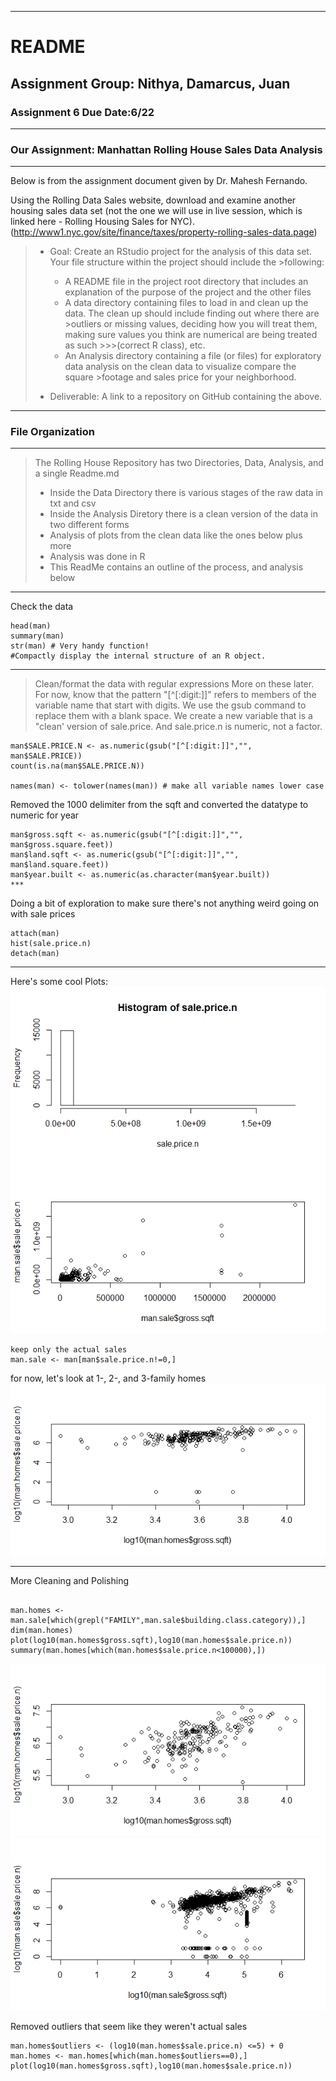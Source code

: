 ***
# README
## Assignment Group: Nithya, Damarcus, Juan
### Assignment 6 Due Date:6/22
--- 
### Our Assignment:  Manhattan Rolling House Sales Data Analysis
---

Below is from the assignment document given by Dr. Mahesh Fernando. 

Using the Rolling Data Sales website, download and examine another housing sales data set (not the one we will use in live session, which is linked here - Rolling Housing Sales for NYC).
(http://www1.nyc.gov/site/finance/taxes/property-rolling-sales-data.page)

> * Goal: Create an RStudio project for the analysis of this data set. Your file structure within the project should include the >following: 
>   * A README file in the project root directory that includes an explanation of the purpose of the project and the other files
>   * A data directory containing files to load in and clean up the data. The clean up should include finding out where there are >outliers or missing values, deciding how you will treat them, making sure values you think are numerical are being treated as such >>>(correct R class), etc.
>   * An Analysis directory containing a file (or files) for exploratory data analysis on the clean data to visualize compare the square >footage and sales price for your neighborhood.
>
> * Deliverable: A link to a repository on GitHub containing the above. 
***
### File Organization
---
> The Rolling House Repository has two Directories, Data, Analysis, and a single Readme.md
> * Inside the Data Directory there is various stages of the raw data in txt and csv
> * Inside the Analysis Diretory there is a clean version of the data in two different forms
> * Analysis of plots from the clean data like the ones below plus more
> * Analysis was done in R
> * This ReadMe contains an outline of the process, and analysis below
---

 Check the data
```{r echo = TRUE}
head(man)
summary(man)
str(man) # Very handy function!
#Compactly display the internal structure of an R object.
```
***
>Clean/format the data with regular expressions
>More on these later. For now, know that the
>pattern "[^[:digit:]]" refers to members of the variable name that
>start with digits. We use the gsub command to replace them with a blank space.
>We create a new variable that is a "clean' version of sale.price.
>And sale.price.n is numeric, not a factor.
```{r echo = FALSE}
man$SALE.PRICE.N <- as.numeric(gsub("[^[:digit:]]","", man$SALE.PRICE))
count(is.na(man$SALE.PRICE.N))

names(man) <- tolower(names(man)) # make all variable names lower case
```
Removed the 1000 delimiter from the sqft and converted the datatype to numeric for year
```{r echo = FALSE}
man$gross.sqft <- as.numeric(gsub("[^[:digit:]]","", man$gross.square.feet))
man$land.sqft <- as.numeric(gsub("[^[:digit:]]","", man$land.square.feet))
man$year.built <- as.numeric(as.character(man$year.built))
***
```
Doing a bit of exploration to make sure there's not anything
weird going on with sale prices

```{r echo = FALSE}
attach(man)
hist(sale.price.n) 
detach(man)
```
***
Here's some cool Plots:
![](https://github.com/WindDAnalytics/testrepo-1/blob/master/Analysis/man.sale.price.png) 
![](https://github.com/WindDAnalytics/testrepo-1/blob/master/Analysis/Orig_ActualSales_Scatterplot.png)

```{r echo = FALSE}
keep only the actual sales
man.sale <- man[man$sale.price.n!=0,]
```
for now, let's look at 1-, 2-, and 3-family homes
![](https://github.com/WindDAnalytics/testrepo-1/blob/master/Analysis/logT_HomesSq_Price_ScatterPlot.png)

***
More Cleaning and Polishing
```{r echo = FALSE}

man.homes <- man.sale[which(grepl("FAMILY",man.sale$building.class.category)),]
dim(man.homes)
plot(log10(man.homes$gross.sqft),log10(man.homes$sale.price.n))
summary(man.homes[which(man.homes$sale.price.n<100000),])
```
![](https://github.com/WindDAnalytics/testrepo-1/blob/master/Analysis/NoOutliers_logT_Homes_Sales_ScatterPlot.png)
![](https://github.com/WindDAnalytics/testrepo-1/blob/master/Analysis/logT_Sales_per_sqft_Scatterplot.png)


Removed outliers that seem like they weren't actual sales

```{r echo = FALSE}
man.homes$outliers <- (log10(man.homes$sale.price.n) <=5) + 0
man.homes <- man.homes[which(man.homes$outliers==0),]
plot(log10(man.homes$gross.sqft),log10(man.homes$sale.price.n))
```
